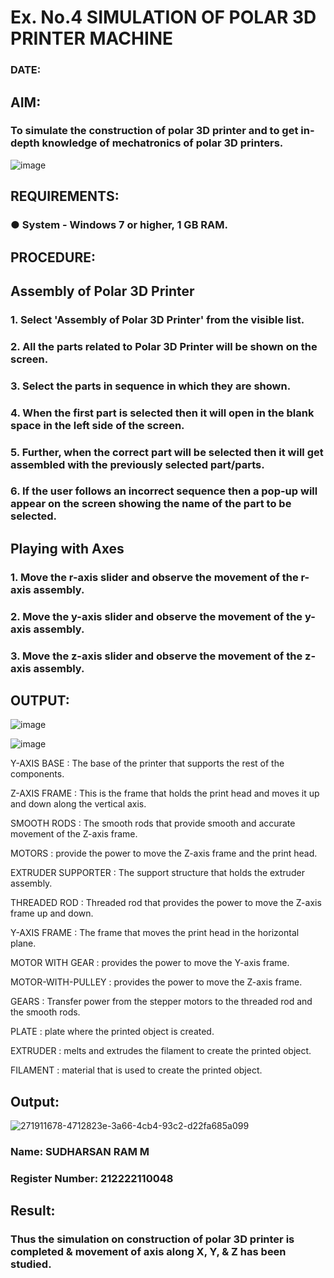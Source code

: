 # Ex. No.4 SIMULATION OF POLAR 3D PRINTER MACHINE

### DATE: 

## AIM:
### To simulate the construction of polar 3D printer and to get in-depth knowledge of mechatronics of polar 3D printers.

![image](https://github.com/Sellakumar1987/Ex.-No.-4---SIMULATION-OF-POLAR-3D-PRINTER-MACHINE/assets/113594316/b551f195-9877-49a2-99bb-a9efcfb3381a)

## REQUIREMENTS:
### ●	System - Windows 7 or higher, 1 GB RAM.

## PROCEDURE:

## Assembly of Polar 3D Printer
### 1.	Select 'Assembly of Polar 3D Printer' from the visible list.
### 2.	All the parts related to Polar 3D Printer will be shown on the screen.
### 3.	Select the parts in sequence in which they are shown.
### 4.	When the first part is selected then it will open in the blank space in the left side of the screen.
### 5.	Further, when the correct part will be selected then it will get assembled with the previously selected part/parts.
### 6.	If the user follows an incorrect sequence then a pop-up will appear on the screen showing the name of the part to be selected.

## Playing with Axes
### 1.	Move the r-axis slider and observe the movement of the r-axis assembly.
### 2.	Move the y-axis slider and observe the movement of the y-axis assembly.
### 3.	Move the z-axis slider and observe the movement of the z-axis assembly.

## OUTPUT:

![image](https://github.com/Sellakumar1987/Ex.-No.-4---SIMULATION-OF-POLAR-3D-PRINTER-MACHINE/assets/113594316/9e41de91-6dcc-4352-ab44-443028d3ac1a)

![image](https://github.com/Sellakumar1987/Ex.-No.-4---SIMULATION-OF-POLAR-3D-PRINTER-MACHINE/assets/113594316/88273b69-4e7d-4f42-9115-fb07ac22e4ec)

Y-AXIS BASE : The base of the printer that supports the rest of the components.

Z-AXIS FRAME : This is the frame that holds the print head and moves it up and down along the vertical axis.

SMOOTH RODS : The smooth rods that provide smooth and accurate movement of the Z-axis frame.

MOTORS : provide the power to move the Z-axis frame and the print head.

EXTRUDER SUPPORTER : The support structure that holds the extruder assembly.

THREADED ROD : Threaded rod that provides the power to move the Z-axis frame up and down.

Y-AXIS FRAME : The frame that moves the print head in the horizontal plane.

MOTOR WITH GEAR : provides the power to move the Y-axis frame.

MOTOR-WITH-PULLEY : provides the power to move the Z-axis frame.

GEARS : Transfer power from the stepper motors to the threaded rod and the smooth rods.

PLATE : plate where the printed object is created.

EXTRUDER : melts and extrudes the filament to create the printed object.

FILAMENT : material that is used to create the printed object.

## Output:

![271911678-4712823e-3a66-4cb4-93c2-d22fa685a099](https://github.com/Sudharsanram/Ex.-No.-4---SIMULATION-OF-POLAR-3D-PRINTER-MACHINE/assets/119393980/1cd04032-155b-4000-a525-883079be1b7d)

### Name: SUDHARSAN RAM M
### Register Number: 212222110048

## Result: 
### Thus the simulation on construction of polar 3D printer is completed & movement of axis along X, Y, & Z has been studied.
